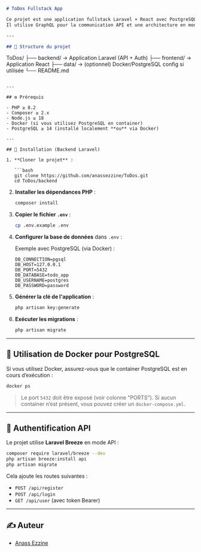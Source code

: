 ```md
# ToDos Fullstack App

Ce projet est une application fullstack Laravel + React avec PostgreSQL comme base de données.  
Il utilise GraphQL pour la communication API et une architecture en monorepo (`/frontend` + `/backend`).

---

## 📁 Structure du projet

```

ToDos/
├── backend/        → Application Laravel (API + Auth)
├── frontend/       → Application React 
├── data/           → (optionnel) Docker/PostgreSQL config si utilisée
└── README.md

````

---

## ⚙️ Prérequis

- PHP ≥ 8.2
- Composer ≥ 2.x
- Node.js ≥ 18
- Docker (si vous utilisez PostgreSQL en container)
- PostgreSQL ≥ 14 (installé localement **ou** via Docker)

---

## 🚀 Installation (Backend Laravel)

1. **Cloner le projet** :

   ```bash
   git clone https://github.com/anassezzine/ToDos.git
   cd ToDos/backend
````

2. **Installer les dépendances PHP** :

   ```bash
   composer install
   ```

3. **Copier le fichier `.env`** :

   ```bash
   cp .env.example .env
   ```

4. **Configurer la base de données** dans `.env` :

   Exemple avec PostgreSQL (via Docker) :

   ```env
   DB_CONNECTION=pgsql
   DB_HOST=127.0.0.1
   DB_PORT=5432
   DB_DATABASE=todo_app
   DB_USERNAME=postgres
   DB_PASSWORD=password
   ```

5. **Générer la clé de l'application** :

   ```bash
   php artisan key:generate
   ```

6. **Exécuter les migrations** :

   ```bash
   php artisan migrate
   ```

---

## 🐳 Utilisation de Docker pour PostgreSQL

Si vous utilisez Docker, assurez-vous que le container PostgreSQL est en cours d’exécution :

```bash
docker ps
```

> Le port `5432` doit être exposé (voir colonne "PORTS").
> Si aucun container n’est présent, vous pouvez créer un `docker-compose.yml`.

---

## 🔐 Authentification API

Le projet utilise **Laravel Breeze** en mode API :

```bash
composer require laravel/breeze --dev
php artisan breeze:install api
php artisan migrate
```

Cela ajoute les routes suivantes :

* `POST /api/register`
* `POST /api/login`
* `GET /api/user` (avec token Bearer)

---

## ✍️ Auteur

* [Anass Ezzine](https://github.com/anassezzine)

```
